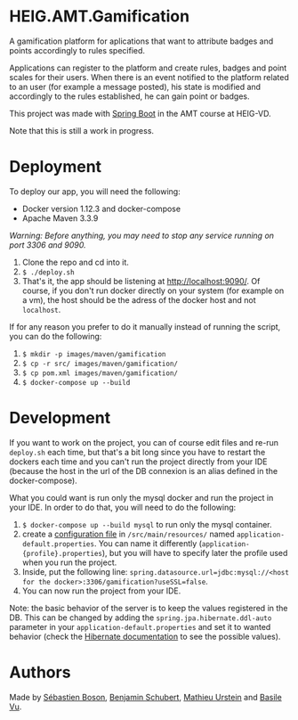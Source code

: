 # HEIG.AMT.Gamification

A gamification platform for aplications that want to attribute badges and points accordingly to rules specified. 

Applications can register to the platform and create rules, badges and point scales for their users. When there is an event notified to the platform related to an user (for example a message posted), his state is modified and accordingly to the rules established, he can gain point or badges.

This project was made with [Spring Boot](https://projects.spring.io/spring-boot/) in the AMT course at HEIG-VD. 

Note that this is still a work in progress.

# Deployment

To deploy our app, you will need the following:
- Docker version 1.12.3 and docker-compose
- Apache Maven 3.3.9

*Warning: Before anything, you may need to stop any service running on port 3306 and 9090.*

1. Clone the repo and cd into it.
2. `$ ./deploy.sh`
3. That's it, the app should be listening at [http://localhost:9090/](http://localhost:9090/). Of course, 
if you don't run docker directly on your system (for example on a vm), the host should be the adress of the docker host and not `localhost`.

If for any reason you prefer to do it manually instead of running the script, you can do the following:

1. `$ mkdir -p images/maven/gamification`
2. `$ cp -r src/ images/maven/gamification/`
3. `$ cp pom.xml images/maven/gamification/`
4. `$ docker-compose up --build`

# Development

If you want to work on the project, you can of course edit files and re-run `deploy.sh` each time, but 
that's a bit long since you have to restart the dockers each time and you can't run the project directly 
from your IDE (because the host in the url of the DB connexion is an alias defined in the docker-compose).

What you could want is run only the mysql docker and run the project in your IDE. In order to do that, 
you will need to do the following:

1. `$ docker-compose up --build mysql` to run only the mysql container.
2. create a [configuration file](http://docs.spring.io/spring-boot/docs/current/reference/html/boot-features-external-config.html#boot-features-external-config-profile-specific-properties)
in `/src/main/resources/` named `application-default.properties`. You can name it differently (`application-{profile}.properties`),
but you will have to specify later the profile used when you run the project.
3. Inside, put the following line: `spring.datasource.url=jdbc:mysql://<host for the docker>:3306/gamification?useSSL=false`.
4. You can now run the project from your IDE.

Note: the basic behavior of the server is to keep the values registered in the DB. This can be changed by 
adding the `spring.jpa.hibernate.ddl-auto` parameter in your `application-default.properties` and set it
to wanted behavior (check the [Hibernate documentation](https://docs.jboss.org/hibernate/orm/5.2/userguide/html_single/Hibernate_User_Guide.html#configurations-hbmddl) 
to see the possible values).

# Authors

Made by [Sébastien Boson](https://github.com/sebastie-boson), 
[Benjamin Schubert](https://github.com/BenjaminSchubert), 
[Mathieu Urstein](https://github.com/MathieuUrstein) and 
[Basile Vu](https://github.com/Flagoul).
